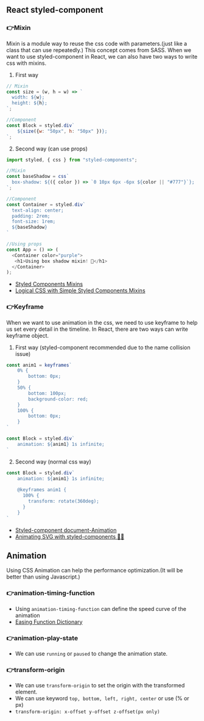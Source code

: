 ## React styled-component
### 👉Mixin

Mixin is a module way to reuse the css code with parameters.(just like a class that can use repeatedly.) This concept comes from SASS. When we want to use styled-component in React, we can also have two ways to write css with mixins. 

1. First way

```js
// Mixin
const size = (w, h = w) => `
  width: ${w};
  height: ${h};
`;

//Component
const Block = styled.div`
    ${size({w: "50px", h: "50px" })};
`;
```

2. Second way (can use props)

```js
import styled, { css } from "styled-components";

//Mixin
const baseShadow = css`
  box-shadow: ${({ color }) => `0 10px 6px -6px ${color || "#777"}`};
`;

//Component
const Container = styled.div`
  text-align: center;
  padding: 2rem;
  font-size: 1rem;
  ${baseShadow}
`

//Using props
const App = () => (
  <Container color="purple">
   <h1>Using box shadow mixin! 🧙</h1>
  </Container>
);
```

* [Styled Components Mixins](https://maddev.netlify.app/development/styled_components_mixins/)
* [Logical CSS with Simple Styled Components Mixins](https://dev.to/yuschick/logical-css-with-simple-styled-components-mixins-21i8)

### 👉Keyframe

When we want to use animation in the css, we need to use keyframe to help us set every detail in the timeline. In React, there are two ways can write keyframe object.

1. First way (styled-component recommended due to the name collision issue)

```js
const anim1 = keyframes`
    0% {
        bottom: 0px;
    }
    50% {
        bottom: 100px;
        background-color: red;
    }
    100% {
        bottom: 0px;
    }
`

const Block = styled.div`
	animation: ${anim1} 1s infinite;
`
```

2. Second way (normal css way)

```js
const Block = styled.div`
	animation: ${anim1} 1s infinite;
	
	@keyframes anim1 {
      100% {
        transform: rotate(360deg);
      }
    }
`
```

* [Styled-component document-Animation](https://styled-components.com/docs/basics#animations)
* [Animating SVG with styled-components 💅🏻](https://medium.com/eedi/animating-svg-with-styled-components-34284a7429a3)

## Animation

Using CSS Animation can help the performance optimization.(It will be better than using Javascript.)

### 👉animation-timing-function

* Using `animation-timing-function` can define the speed curve of the animation
* [Easing Function Dictionary](https://easings.net/zh-tw)

### 👉animation-play-state

* We can use `running` or `paused` to change the animation state.

### 👉transform-origin

* We can use `transform-origin` to set the origin with the transformed element.
* We can use keyword `top, bottom, left, right, center` or use (% or px)
* `transform-origin: x-offset y-offset z-offset(px only)`